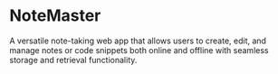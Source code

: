 # NoteMaster
A versatile note-taking web app that allows users to create, edit, and manage notes or code snippets both online and offline with seamless storage and retrieval functionality.
